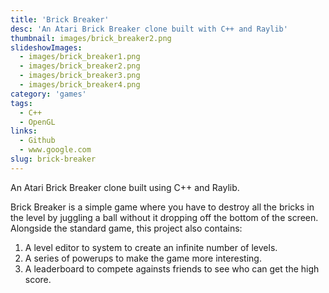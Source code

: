 ```yaml
---
title: 'Brick Breaker'
desc: 'An Atari Brick Breaker clone built with C++ and Raylib'
thumbnail: images/brick_breaker2.png
slideshowImages:
  - images/brick_breaker1.png
  - images/brick_breaker2.png
  - images/brick_breaker3.png
  - images/brick_breaker4.png
category: 'games'
tags:
  - C++
  - OpenGL
links:
  - Github
  - www.google.com
slug: brick-breaker
---
```


An Atari Brick Breaker clone built using C++ and Raylib.

Brick Breaker is a simple game where you have to destroy all the bricks in the level by juggling a ball without it dropping off the bottom of the screen. Alongside the standard game, this project also contains:

1. A level editor to system to create an infinite number of levels.
2. A series of powerups to make the game more interesting.
3. A leaderboard to compete againsts friends to see who can get the high score.
